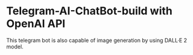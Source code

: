 # Telegram-AI-ChatBot-build with OpenAI API
This telegram bot is also capable of image generation by using DALL·E 2 model.
